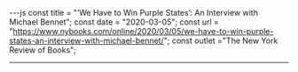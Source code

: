 ---js
const title = "‘We Have to Win Purple States’: An Interview with Michael Bennet";
const date = "2020-03-05";
const url = "https://www.nybooks.com/online/2020/03/05/we-have-to-win-purple-states-an-interview-with-michael-bennet/";
const outlet ="The New York Review of Books";

---

